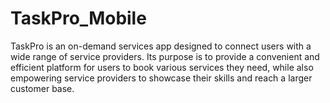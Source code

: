 # TaskPro_Mobile
TaskPro is an on-demand services app designed to connect users with a wide range of service providers. Its purpose is to provide a convenient and efficient platform for users to book various services they need, while also empowering service providers to showcase their skills and reach a larger customer base.
